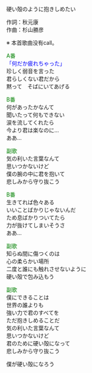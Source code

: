硬い殻のように抱きしめたい  
  
作詞：秋元康  
作曲：杉山勝彦  
  
※ 本首歌曲没有call。   
  
<font color=green>A番</font>  
<font color=blue>「何だか疲れちゃった」</font>  
珍しく弱音を言った  
君らしくない君だから  
黙って　そばにいてあげる  
  
<font color=green>B番</font>  
何があったかなんて  
聞いたって何もできない  
涙を流してくれたら  
今より君は楽なのに…  
ああ…  
  
<font color=green>副歌</font>  
気の利いた言葉なんて  
思いつかないけど  
僕の腕の中に君を抱いて  
悲しみから守り抜こう  
  
<font color=green>B番</font>  
生きてれば色々ある  
いいことばかりじゃないんだ  
ため息ばかりついてたら  
力が抜けてしまいそうさ  
ああ…  
  
<font color=green>副歌</font>  
知らぬ間に傷つくのは  
心の柔らかい場所  
二度と誰にも触れさせないように  
硬い殻で包み込もう  
  
<font color=green>副歌</font>  
僕にできることは  
世界の誰よりも  
強い力で君のすべてを  
ただ抱きしめることだ  
気の利いた言葉なんて  
思いつかないけど  
君のために硬い殻になって  
悲しみから守り抜こう  
  
僕が硬い殻になろう  
